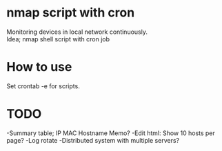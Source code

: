 # nmap script with cron
Monitoring devices in local network continuously.   
Idea; nmap shell script with cron job 

# How to use
Set crontab -e for scripts.  

# TODO
-Summary table; IP MAC Hostname Memo?
-Edit html: Show 10 hosts per page?
-Log rotate
-Distributed system with multiple servers?
